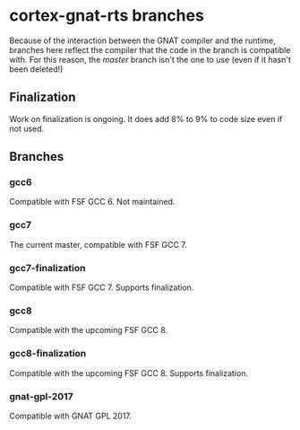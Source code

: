 # cortex-gnat-rts branches #

Because of the interaction between the GNAT compiler and the runtime,
branches here reflect the compiler that the code in the branch is
compatible with. For this reason, the _master_ branch isn't the one to
use (even if it hasn't been deleted!)

## Finalization ##

Work on finalization is ongoing. It does add 8% to 9% to code size
even if not used.

## Branches ##

### gcc6 ###

Compatible with FSF GCC 6. Not maintained.

### gcc7 ###

The current master, compatible with FSF GCC 7.

### gcc7-finalization ###

Compatible with FSF GCC 7. Supports finalization.

### gcc8 ###

Compatible with the upcoming FSF GCC 8.

### gcc8-finalization ###

Compatible with the upcoming FSF GCC 8. Supports finalization.

### gnat-gpl-2017 ###

Compatible with GNAT GPL 2017.

